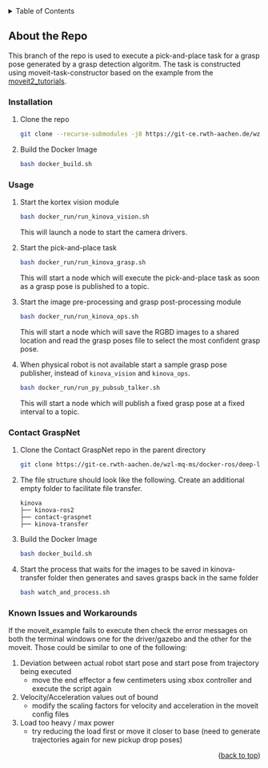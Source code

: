 <!-- TABLE OF CONTENTS -->
<details>
  <summary>Table of Contents</summary>
  <ol>
    <li><a href="#about-the-repo">About the Repo</a></li>
    <li><a href="#installation">Installation</a></li>
    <li><a href="#usage">Usage</a></li>
    <li><a href="#known-issues-and-workarounds">Known Issues and Workarounds</a></li>
  </ol>
</details>


<!-- ABOUT THE PROJECT -->
## About the Repo

This branch of the repo is used to execute a pick-and-place task for a grasp pose generated by a grasp detection algoritm. The task is constructed using moveit-task-constructor based on the example from the [moveit2_tutorials](https://github.com/moveit/moveit2_tutorials/blob/humble/doc/tutorials/pick_and_place_with_moveit_task_constructor/src/mtc_node.cpp).

### Installation

1. Clone the repo
   ```sh
   git clone --recurse-submodules -j8 https://git-ce.rwth-aachen.de/wzl-mq-ms/docker-ros/ros2/kinova-ros2.git --branch devel_kedar
   ```
3. Build the Docker Image
   ```sh
   bash docker_build.sh
   ```

### Usage

1. Start the kortex vision module
   ```sh
   bash docker_run/run_kinova_vision.sh
   ```
   This will launch a node to start the camera drivers.

2. Start the pick-and-place task
   ```sh
   bash docker_run/run_kinova_grasp.sh
   ```
   This will start a node which will execute the pick-and-place task as soon as a grasp pose is published to a topic.

3. Start the image pre-processing and grasp post-processing module
   ```sh
   bash docker_run/run_kinova_ops.sh 
   ```
   This will start a node which will save the RGBD images to a shared location and read the grasp poses file to select the most confident grasp pose.

4. When physical robot is not available start a sample grasp pose publisher, instead of `kinova_vision` and `kinova_ops`.
   ```sh
   bash docker_run/run_py_pubsub_talker.sh
   ```
   This will start a node which will publish a fixed grasp pose at a fixed interval to a topic.
   
### Contact GraspNet

1. Clone the Contact GraspNet repo in the parent directory
   ```sh
   git clone https://git-ce.rwth-aachen.de/wzl-mq-ms/docker-ros/deep-learning/grasping-for-gg-cnn/contact-graspnet.git
   ```

2. The file structure should look like the following. Create an additional empty folder to facilitate file transfer.
    ```
    kinova
    ├── kinova-ros2
    ├── contact-graspnet
    ├── kinova-transfer
    ```

3. Build the Docker Image
   ```sh
   bash docker_build.sh
   ```

4. Start the process that waits for the images to be saved in kinova-transfer folder then generates and saves grasps back in the same folder
   ```sh
   bash watch_and_process.sh
   ```

### Known Issues and Workarounds

If the moveit_example fails to execute then check the error messages on both the terminal windows one for the driver/gazebo and the other for the moveit. Those could be similar to one of the following:

1. Deviation between actual robot start pose and start pose from trajectory being executed
    - move the end effector a few centimeters using xbox controller and execute the script again
2. Velocity/Acceleration values out of bound
    - modify the scaling factors for velocity and acceleration in the moveit config files
3. Load too heavy / max power
    - try reducing the load first or move it closer to base (need to generate trajectories again for new pickup drop poses)

<p align="right">(<a href="#readme-top">back to top</a>)</p>

